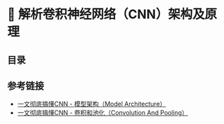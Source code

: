 
# 🦾 **解析卷积神经网络（CNN）架构及原理**

## **目录**

## **参考链接**

- [一文彻底搞懂CNN - 模型架构（Model Architecture）](https://mp.weixin.qq.com/s/XW1KxYjmxKZcDBefZr3gJA)
- [一文彻底搞懂CNN - 卷积和池化（Convolution And Pooling）](https://mp.weixin.qq.com/s?__biz=MzkzMTEzMzI5Ng==&mid=2247490190&idx=1&sn=436a8901375f58df734056df532ab91a&chksm=c26ef891f51971876697c4df30851e23c4073e1874ba2783f13abd620ff6d4ace96d0c985a60&scene=21#wechat_redirect)
